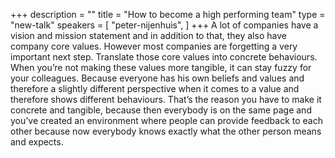 +++
description = ""
title = "How to become a high performing team"
type = "new-talk"
speakers = [
        "peter-nijenhuis",
]
+++
A lot of companies have a vision and mission statement and in addition to that, they also have company core values. However most companies are forgetting a very important next step. Translate those core values into concrete behaviours. When you’re not making these values more tangible, it can stay fuzzy for your colleagues. Because everyone has his own beliefs and values and therefore a slightly different perspective when it comes to a value and therefore shows different behaviours. That’s the reason you have to make it concrete and tangible, because then everybody is on the same page and you’ve created an environment where people can provide feedback to each other because now everybody knows exactly what the other person means and expects.